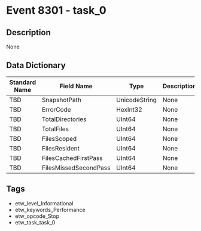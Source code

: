 # Event 8301 - task_0

## Description
None

## Data Dictionary
|Standard Name|Field Name|Type|Description|Sample Value|
|---|---|---|---|---|
|TBD|SnapshotPath|UnicodeString|None|`None`|
|TBD|ErrorCode|HexInt32|None|`None`|
|TBD|TotalDirectories|UInt64|None|`None`|
|TBD|TotalFiles|UInt64|None|`None`|
|TBD|FilesScoped|UInt64|None|`None`|
|TBD|FilesResident|UInt64|None|`None`|
|TBD|FilesCachedFirstPass|UInt64|None|`None`|
|TBD|FilesMissedSecondPass|UInt64|None|`None`|

## Tags
* etw_level_Informational
* etw_keywords_Performance
* etw_opcode_Stop
* etw_task_task_0